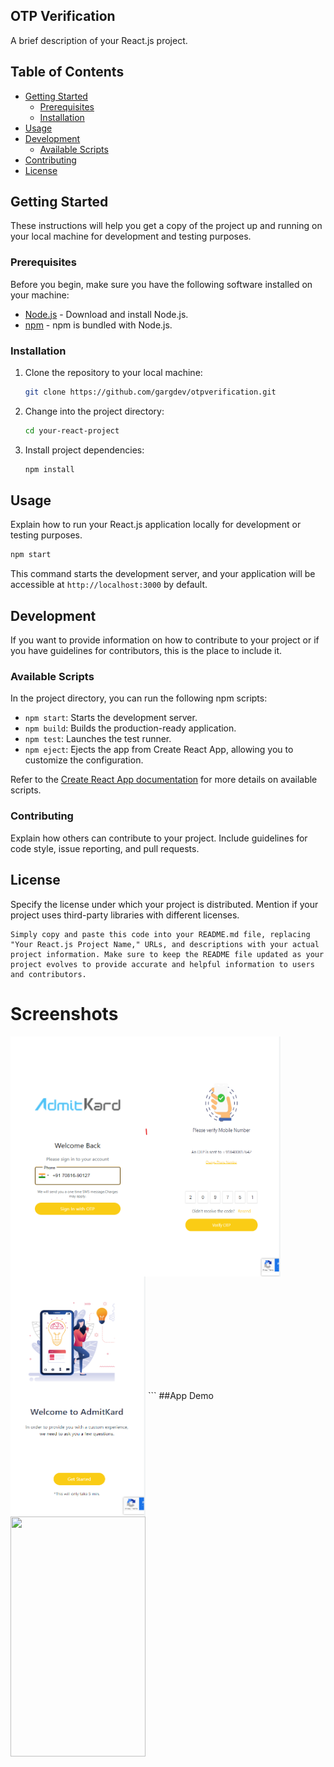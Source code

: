 


## OTP Verification

A brief description of your React.js project.

## Table of Contents

- [Getting Started](#getting-started)
  - [Prerequisites](#prerequisites)
  - [Installation](#installation)
- [Usage](#usage)
- [Development](#development)
  - [Available Scripts](#available-scripts)
- [Contributing](#contributing)
- [License](#license)

## Getting Started

These instructions will help you get a copy of the project up and running on your local machine for development and testing purposes.

### Prerequisites

Before you begin, make sure you have the following software installed on your machine:

- [Node.js](https://nodejs.org/) - Download and install Node.js.
- [npm](https://www.npmjs.com/get-npm) - npm is bundled with Node.js.

### Installation

1. Clone the repository to your local machine:

   ```bash
   git clone https://github.com/gargdev/otpverification.git
   ```

2. Change into the project directory:

   ```bash
   cd your-react-project
   ```

3. Install project dependencies:

   ```bash
   npm install
   ```

## Usage

Explain how to run your React.js application locally for development or testing purposes.

```bash
npm start
```

This command starts the development server, and your application will be accessible at `http://localhost:3000` by default.

## Development

If you want to provide information on how to contribute to your project or if you have guidelines for contributors, this is the place to include it.

### Available Scripts

In the project directory, you can run the following npm scripts:

- `npm start`: Starts the development server.
- `npm build`: Builds the production-ready application.
- `npm test`: Launches the test runner.
- `npm eject`: Ejects the app from Create React App, allowing you to customize the configuration.

Refer to the [Create React App documentation](https://reactjs.org/docs/create-a-new-react-app.html) for more details on available scripts.

### Contributing

Explain how others can contribute to your project. Include guidelines for code style, issue reporting, and pull requests.

## License

Specify the license under which your project is distributed. Mention if your project uses third-party libraries with different licenses.
```
Simply copy and paste this code into your README.md file, replacing "Your React.js Project Name," URLs, and descriptions with your actual project information. Make sure to keep the README file updated as your project evolves to provide accurate and helpful information to users and contributors.
```

# Screenshots
<img src="snapshots/signin.png" width="216" height="384" align="left"/>
<img src="https://github.com/gargdev/otpverification/blob/main/snapshots/otp.png" width="216" height="384" align="center"/>
<img src="snapshots/success.png" width="216" height="384" align="center"/>
```
##App Demo
<img src="snapshots/otpverification.mp4" width="216" height="384" align="center"/>



